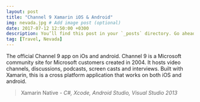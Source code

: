 ```yaml
---
layout: post
title: "Channel 9 Xamarin iOS & Android"
img: nevada.jpg # Add image post (optional)
date: 2017-07-12 12:50:00 +0300
description: You’ll find this post in your `_posts` directory. Go ahead and edit it and re-build the site to see your changes. # Add post description (optional)
tag: [Travel, Nevada]
---
```

The official Channel 9 app on iOs and android. Channel 9 is a Microsoft community site for Microsoft customers created in 2004. It hosts video channels, discussions, podcasts, screen casts and interviews. Built with Xamarin, this is a cross platform application that works on both iOS and android.

> Xamarin Native <cite>- C#, Xcode, Android Studio, Visual Studio 2013</cite>

